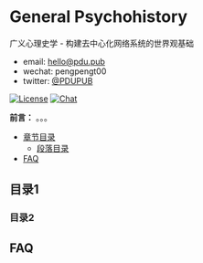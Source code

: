 # General Psychohistory
广义心理史学 - 构建去中心化网络系统的世界观基础

* email: hello@pdu.pub
* wechat: pengpengt00
* twitter: [@PDUPUB](https://twitter.com/pdupub)

[![License](https://img.shields.io/badge/license-GPL%20v3-blue.svg)](LICENSE)
[![Chat](https://img.shields.io/badge/gitter-Docs%20chat-4AB495.svg)](https://gitter.im/pdupub/Welcome)

**前言：** 。。。

<!-- MarkdownTOC depth=4 autolink=true bracket=round list_bullets="-*+" -->
- [章节目录](#目录1)
  * [段落目录](#目录2) 
- [FAQ](#faq)
<!-- /MarkdownTOC -->

## 目录1

### 目录2

## FAQ

